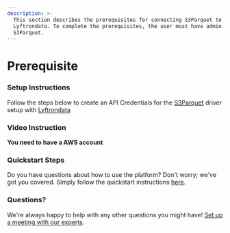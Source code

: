```yaml
---
description: >-
  This section describes the prerequisites for connecting S3Parquet to
  Lyftrondata. To complete the prerequisites, the user must have admin access to
  S3Parquet.
---
```


# Prerequisite

### Setup Instructions

Follow the steps below to create an API Credentials for the [S3Parquet](https://www.lyftrondata.com/integration/technology-analytics/amazon-s3/) driver setup with [Lyftrondata](https://www.lyftrondata.com)

### Video Instruction

**You need to have a AWS account**

### Quickstart Steps

Do you have questions about how to use the platform? Don't worry; we've got you covered. Simply follow the quickstart instructions [here](../amazon-s3-3/).

### Questions? <a href="#questions" id="questions"></a>

We're always happy to help with any other questions you might have! [Set up a meeting with our experts](https://www.lyftrondata.com/book-a-meeting/).
